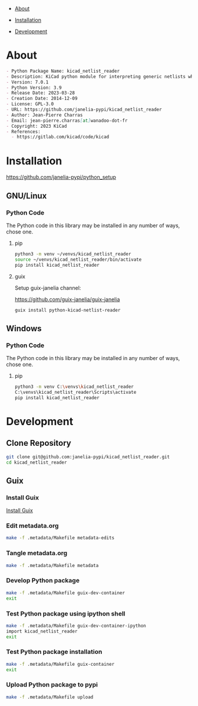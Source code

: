 - [About](#org0b9830c)
- [Installation](#org3dcda82)
- [Development](#orgdcd009e)

    <!-- This file is generated automatically from metadata -->
    <!-- File edits may be overwritten! -->


<a id="org0b9830c"></a>

# About

```markdown
- Python Package Name: kicad_netlist_reader
- Description: KiCad python module for interpreting generic netlists which can be used to generate bills of materials.
- Version: 7.0.1
- Python Version: 3.9
- Release Date: 2023-03-28
- Creation Date: 2014-12-09
- License: GPL-3.0
- URL: https://github.com/janelia-pypi/kicad_netlist_reader
- Author: Jean-Pierre Charras
- Email: jean-pierre.charras[at]wanadoo-dot-fr
- Copyright: 2023 KiCad
- References:
  - https://gitlab.com/kicad/code/kicad
```


<a id="org3dcda82"></a>

# Installation

<https://github.com/janelia-pypi/python_setup>


## GNU/Linux


### Python Code

The Python code in this library may be installed in any number of ways, chose one.

1.  pip

    ```sh
    python3 -m venv ~/venvs/kicad_netlist_reader
    source ~/venvs/kicad_netlist_reader/bin/activate
    pip install kicad_netlist_reader
    ```

2.  guix

    Setup guix-janelia channel:
    
    <https://github.com/guix-janelia/guix-janelia>
    
    ```sh
    guix install python-kicad-netlist-reader
    ```


## Windows


### Python Code

The Python code in this library may be installed in any number of ways, chose one.

1.  pip

    ```sh
    python3 -m venv C:\venvs\kicad_netlist_reader
    C:\venvs\kicad_netlist_reader\Scripts\activate
    pip install kicad_netlist_reader
    ```


<a id="orgdcd009e"></a>

# Development


## Clone Repository

```sh
git clone git@github.com:janelia-pypi/kicad_netlist_reader.git
cd kicad_netlist_reader
```


## Guix


### Install Guix

[Install Guix](https://guix.gnu.org/manual/en/html_node/Binary-Installation.html)


### Edit metadata.org

```sh
make -f .metadata/Makefile metadata-edits
```


### Tangle metadata.org

```sh
make -f .metadata/Makefile metadata
```


### Develop Python package

```sh
make -f .metadata/Makefile guix-dev-container
exit
```


### Test Python package using ipython shell

```sh
make -f .metadata/Makefile guix-dev-container-ipython
import kicad_netlist_reader
exit
```


### Test Python package installation

```sh
make -f .metadata/Makefile guix-container
exit
```


### Upload Python package to pypi

```sh
make -f .metadata/Makefile upload
```